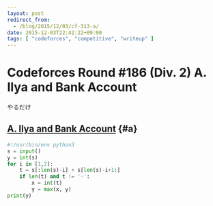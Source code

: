 ```yaml
---
layout: post
redirect_from:
  - /blog/2015/12/03/cf-313-a/
date: 2015-12-03T22:42:22+09:00
tags: [ "codeforces", "competitive", "writeup" ]
---
```


# Codeforces Round #186 (Div. 2) A. Ilya and Bank Account

やるだけ

## [A. Ilya and Bank Account](http://codeforces.com/contest/313/problem/A) {#a}

``` python
#!/usr/bin/env python3
s = input()
y = int(s)
for i in [1,2]:
    t = s[:len(s)-i] + s[len(s)-i+1:]
    if len(t) and t != '-':
        x = int(t)
        y = max(x, y)
print(y)
```
